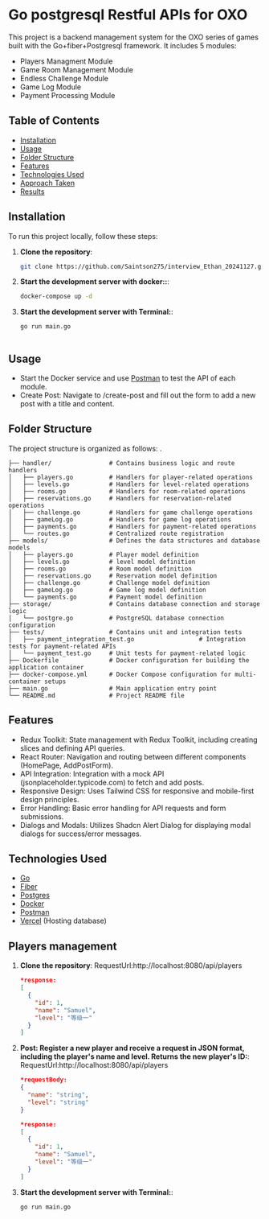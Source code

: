 # Go postgresql Restful APIs for OXO
This project is a backend management system for the OXO series of games built with the Go+fiber+Postgresql framework. It includes 5 modules:
- Players Managment Module
- Game Room Management Module
- Endless Challenge Module
- Game Log Module
- Payment Processing Module

## Table of Contents

- [Installation](#installation)
- [Usage](#usage)
- [Folder Structure](#folder-structure)
- [Features](#features)
- [Technologies Used](#technologies-used)
- [Approach Taken](#approach-taken)
- [Results](#results)

## Installation

To run this project locally, follow these steps:

1. **Clone the repository**:

   ```bash
   git clone https://github.com/Saintson275/interview_Ethan_20241127.git
   
2. **Start the development server with docker::**:

   ```bash
   docker-compose up -d
   
3. **Start the development server with Terminal:**:

   ```bash
   go run main.go
   

   
## Usage
- Start the Docker service and use [Postman](https://www.postman.com) to test the API of each module.
- Create Post: Navigate to /create-post and fill out the form to add a new post with a title and content.

## Folder Structure
The project structure is organized as follows:
       .


    ├── handler/                # Contains business logic and route handlers
    │   ├── players.go          # Handlers for player-related operations
    │   ├── levels.go           # Handlers for level-related operations
    │   ├── rooms.go            # Handlers for room-related operations
    │   ├── reservations.go     # Handlers for reservation-related operations
    │   ├── challenge.go        # Handlers for game challenge operations
    │   ├── gameLog.go          # Handlers for game log operations
    │   ├── payments.go         # Handlers for payment-related operations
    │   └── routes.go           # Centralized route registration
    ├── models/                 # Defines the data structures and database models
    │   ├── players.go          # Player model definition
    │   ├── levels.go           # level model definition
    │   ├── rooms.go            # Room model definition
    │   ├── reservations.go     # Reservation model definition
    │   ├── challenge.go        # Challenge model definition
    │   ├── gameLog.go          # Game log model definition
    │   └── payments.go         # Payment model definition
    ├── storage/                # Contains database connection and storage logic
    │   └── postgre.go          # PostgreSQL database connection configuration
    ├── tests/                  # Contains unit and integration tests
    │   ├── payment_integration_test.go                  # Integration tests for payment-related APIs
    │   └── payment_test.go     # Unit tests for payment-related logic
    ├── Dockerfile              # Docker configuration for building the application container
    ├── docker-compose.yml      # Docker Compose configuration for multi-container setups
    ├── main.go                 # Main application entry point
    └── README.md               # Project README file

## Features
- Redux Toolkit: State management with Redux Toolkit, including creating slices and defining API queries.
- React Router: Navigation and routing between different components (HomePage, AddPostForm).
- API Integration: Integration with a mock API (jsonplaceholder.typicode.com) to fetch and add posts.
- Responsive Design: Uses Tailwind CSS for responsive and mobile-first design principles.
- Error Handling: Basic error handling for API requests and form submissions.
- Dialogs and Modals: Utilizes Shadcn Alert Dialog for displaying modal dialogs for success/error messages.

## Technologies Used
- [Go](https://go.dev)
- [Fiber](https://gofiber.io)
- [Postgres](https://www.postgresql.org)
- [Docker](https://www.docker.com)
- [Postman](https://www.postman.com)
- [Vercel](https://vercel.com) (Hosting database)

## Players management

1. **Clone the repository**:
   RequestUrl:http://localhost:8080/api/players
   ```json
   *response:
   [
     {
       "id": 1,
       "name": "Samuel",
       "level": "等级一"
     }
   ]
   
2. **Post: Register a new player and receive a request in JSON format, including the player's name and level. Returns the new player's ID:**:
   RequestUrl:http://localhost:8080/api/players
   ```json
   *requestBody:
   {
     "name": "string",  
     "level": "string"
   }

   *response:
   [
     {
       "id": 1,
       "name": "Samuel",
       "level": "等级一"
     }
   ]
   
3. **Start the development server with Terminal:**:

   ```bash
   go run main.go
